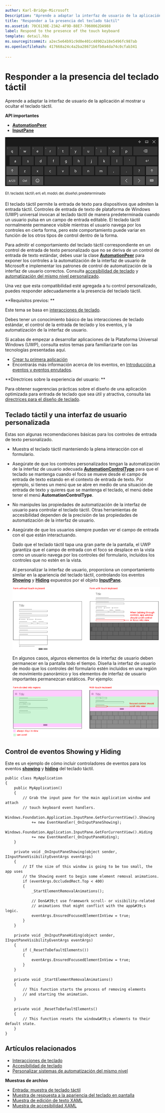 ```yaml
---
author: Karl-Bridge-Microsoft
Description: "Aprende a adaptar la interfaz de usuario de la aplicación al mostrar u ocultar el teclado táctil."
title: "Responder a la presencia del teclado táctil"
ms.assetid: 70C6130E-23A2-4F9D-88E7-7060062DA988
label: Respond to the presence of the touch keyboard
template: detail.hbs
ms.sourcegitcommit: a2ec5e64b91c9d0e401c48902a18e5496fc987ab
ms.openlocfilehash: 417668a24c4a2ba28671b6fb0a4da74c0cfab341

---
```


# Responder a la presencia del teclado táctil

Aprende a adaptar la interfaz de usuario de la aplicación al mostrar u ocultar el teclado táctil.


**API importantes**

-   [**AutomationPeer**](https://msdn.microsoft.com/library/windows/apps/br209185)
-   [**InputPane**](https://msdn.microsoft.com/library/windows/apps/br242255)



![El teclado táctil en el modo de diseño predeterminado](images/touchkeyboard-standard.png)

<sup>El\\ teclado\\ táctil\\ en\\ el\\ modo\\ de\\ diseño\\ predeterminado</sup>

El teclado táctil permite la entrada de texto para dispositivos que admiten la entrada táctil. Controles de entrada de texto de plataforma de Windows (UWP) universal invocan al teclado táctil de manera predeterminada cuando un usuario pulsa en un campo de entrada editable. El teclado táctil normalmente permanece visible mientras el usuario navega por los controles en cierta forma, pero este comportamiento puede variar en función de los otros tipos de control dentro de la forma.

Para admitir el comportamiento del teclado táctil correspondiente en un control de entrada de texto personalizado que no se deriva de un control de entrada de texto estándar, debes usar la clase [**AutomationPeer**](https://msdn.microsoft.com/library/windows/apps/br209185) para exponer los controles a la automatización de la interfaz de usuario de Microsoft e implementar los patrones de control de automatización de la interfaz de usuario correctos. Consulta [accesibilidad de teclado](https://msdn.microsoft.com/library/windows/apps/mt244347) y [automatización del mismo nivel personalizado](https://msdn.microsoft.com/library/windows/apps/mt297667).

Una vez que esta compatibilidad esté agregada a tu control personalizado, puedes responder adecuadamente a la presencia del teclado táctil.

**Requisitos previos:  **

Este tema se basa en [interacciones de teclado](keyboard-interactions.md).

Debes tener un conocimiento básico de las interacciones de teclado estándar, el control de la entrada de teclado y los eventos, y la automatización de la interfaz de usuario.

Si acabas de empezar a desarrollar aplicaciones de la Plataforma Universal Windows (UWP), consulta estos temas para familiarizarte con las tecnologías presentadas aquí.

-   [Crear tu primera aplicación](https://msdn.microsoft.com/library/windows/apps/bg124288)
-   Encontrarás más información acerca de los eventos, en [Introducción a eventos y eventos enrutados](https://msdn.microsoft.com/library/windows/apps/mt185584).

**Directrices sobre la experiencia del usuario:  **

Para obtener sugerencias prácticas sobre el diseño de una aplicación optimizada para entrada de teclado que sea útil y atractiva, consulta las [directrices para el diseño de teclado](https://msdn.microsoft.com/library/windows/apps/hh972345).

## Teclado táctil y una interfaz de usuario personalizada


Estas son algunas recomendaciones básicas para los controles de entrada de texto personalizado.

-   Muestra el teclado táctil manteniendo la plena interacción con el formulario.

-   Asegúrate de que los controles personalizados tengan la automatización de la interfaz de usuario adecuada [**AutomationControlType**](https://msdn.microsoft.com/library/windows/apps/br209182) para que el teclado se mantenga cuando el foco se mueve desde el campo de entrada de texto estando en el contexto de entrada de texto. Por ejemplo, si tienes un menú que se abre en medio de una situación de entrada de texto y quieres que se mantenga el teclado, el menú debe tener el menú **AutomationControlType**.

-   No manipules las propiedades de automatización de la interfaz de usuario para controlar el teclado táctil. Otras herramientas de accesibilidad dependen de la precisión de las propiedades de automatización de la interfaz de usuario.

-   Asegúrate de que los usuarios siempre puedan ver el campo de entrada con el que están interactuando.

    Dado que el teclado táctil tapa una gran parte de la pantalla, el UWP garantiza que el campo de entrada con el foco se desplace en la vista como un usuario navega por los controles del formulario, incluidos los controles que no estén en la vista.

    Al personalizar la interfaz de usuario, proporciona un comportamiento similar en la apariencia del teclado táctil, controlando los eventos [**Showing**](https://msdn.microsoft.com/library/windows/apps/br242262) y [**Hiding**](https://msdn.microsoft.com/library/windows/apps/br242260) expuestos por el objeto [**InputPane**](https://msdn.microsoft.com/library/windows/apps/br242255).

    ![Formulario con y sin el teclado táctil visible](images/touch-keyboard-pan1.png)

    En algunos casos, algunos elementos de la interfaz de usuario deben permanecer en la pantalla todo el tiempo. Diseña la interfaz de usuario de modo que los controles del formulario estén incluidos en una región de movimiento panorámico y los elementos de interfaz de usuario importantes permanezcan estáticos. Por ejemplo:

    ![Un formulario que contiene áreas que deben permanecer siempre visibles](images/touch-keyboard-pan2.png)

## Control de eventos Showing y Hiding


Este es un ejemplo de cómo incluir controladores de eventos para los eventos [**showing**](https://msdn.microsoft.com/library/windows/apps/br242262) y [**hiding**](https://msdn.microsoft.com/library/windows/apps/br242260) del teclado táctil.

```CSharp
public class MyApplication
{
    public MyApplication()
    {
        // Grab the input pane for the main application window and attach
        // touch keyboard event handlers.
        Windows.Foundation.Application.InputPane.GetForCurrentView().Showing  
            += new EventHandler(_OnInputPaneShowing);
        Windows.Foundation.Application.InputPane.GetForCurrentView().Hiding 
            += new EventHandler(_OnInputPaneHiding);
    }

    private void _OnInputPaneShowing(object sender, IInputPaneVisibilityEventArgs eventArgs)
    {
        // If the size of this window is going to be too small, the app uses 
        // the Showing event to begin some element removal animations.
        if (eventArgs.OccludedRect.Top < 400)
        {
            _StartElementRemovalAnimations();

            // Don&#39;t use framework scroll- or visibility-related 
            // animations that might conflict with the app&#39;s logic.
            eventArgs.EnsuredFocusedElementInView = true; 
        }
    }

    private void _OnInputPaneHiding(object sender, IInputPaneVisibilityEventArgs eventArgs)
    {
        if (_ResetToDefaultElements())
        {
            eventArgs.EnsuredFocusedElementInView = true; 
        }
    }

    private void _StartElementRemovalAnimations()
    {
        // This function starts the process of removing elements 
        // and starting the animation.
    }

    private void _ResetToDefaultElements()
    {
        // This function resets the window&#39;s elements to their default state.
    }
}
```

## Artículos relacionados

* [Interacciones de teclado](keyboard-interactions.md)
* [Accesibilidad de teclado](https://msdn.microsoft.com/library/windows/apps/mt244347)
* [Personalizar sistemas de automatización del mismo nivel](https://msdn.microsoft.com/library/windows/apps/mt297667)


**Muestras de archivo**
* [Entrada: muestra de teclado táctil](http://go.microsoft.com/fwlink/p/?linkid=246019)
* [Muestra de respuesta a la apariencia del teclado en pantalla](http://go.microsoft.com/fwlink/p/?linkid=231633)
* [Muestra de edición de texto XAML](http://go.microsoft.com/fwlink/p/?LinkID=251417)
* [Muestra de accesibilidad XAML](http://go.microsoft.com/fwlink/p/?linkid=238570)
 

 







<!--HONumber=Jun16_HO4-->


